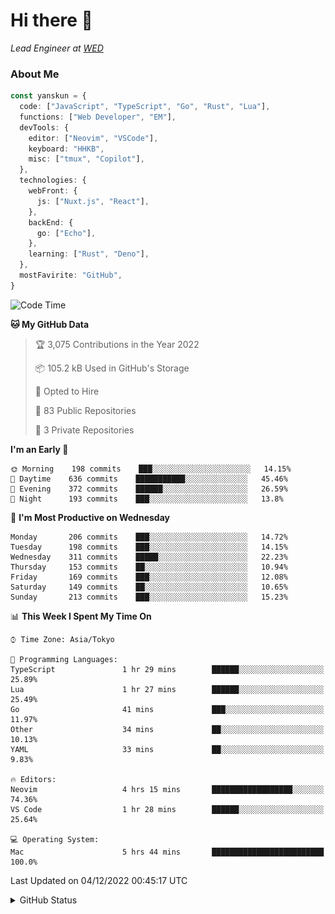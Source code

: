 # Hi there&nbsp;:wave:

_Lead Engineer at [WED](https://github.com/wedinc)_

### About Me

```ts
const yanskun = {
  code: ["JavaScript", "TypeScript", "Go", "Rust", "Lua"],
  functions: ["Web Developer", "EM"],
  devTools: {
    editor: ["Neovim", "VSCode"],
    keyboard: "HHKB",
    misc: ["tmux", "Copilot"],
  },
  technologies: {
    webFront: {
      js: ["Nuxt.js", "React"],
    },
    backEnd: {
      go: ["Echo"],
    },
    learning: ["Rust", "Deno"],
  },
  mostFavirite: "GitHub",
}
```

<!--START_SECTION:waka-->
![Code Time](http://img.shields.io/badge/Code%20Time-5%20hrs%2045%20mins-blue)

**🐱 My GitHub Data** 

> 🏆 3,075 Contributions in the Year 2022
 > 
> 📦 105.2 kB Used in GitHub's Storage 
 > 
> 💼 Opted to Hire
 > 
> 📜 83 Public Repositories 
 > 
> 🔑 3 Private Repositories  
 > 
**I'm an Early 🐤** 

```text
🌞 Morning    198 commits    ███░░░░░░░░░░░░░░░░░░░░░░   14.15% 
🌆 Daytime    636 commits    ███████████░░░░░░░░░░░░░░   45.46% 
🌃 Evening    372 commits    ██████░░░░░░░░░░░░░░░░░░░   26.59% 
🌙 Night      193 commits    ███░░░░░░░░░░░░░░░░░░░░░░   13.8%

```
📅 **I'm Most Productive on Wednesday** 

```text
Monday       206 commits    ███░░░░░░░░░░░░░░░░░░░░░░   14.72% 
Tuesday      198 commits    ███░░░░░░░░░░░░░░░░░░░░░░   14.15% 
Wednesday    311 commits    █████░░░░░░░░░░░░░░░░░░░░   22.23% 
Thursday     153 commits    ██░░░░░░░░░░░░░░░░░░░░░░░   10.94% 
Friday       169 commits    ███░░░░░░░░░░░░░░░░░░░░░░   12.08% 
Saturday     149 commits    ██░░░░░░░░░░░░░░░░░░░░░░░   10.65% 
Sunday       213 commits    ███░░░░░░░░░░░░░░░░░░░░░░   15.23%

```


📊 **This Week I Spent My Time On** 

```text
⌚︎ Time Zone: Asia/Tokyo

💬 Programming Languages: 
TypeScript               1 hr 29 mins        ██████░░░░░░░░░░░░░░░░░░░   25.89% 
Lua                      1 hr 27 mins        ██████░░░░░░░░░░░░░░░░░░░   25.49% 
Go                       41 mins             ███░░░░░░░░░░░░░░░░░░░░░░   11.97% 
Other                    34 mins             ██░░░░░░░░░░░░░░░░░░░░░░░   10.13% 
YAML                     33 mins             ██░░░░░░░░░░░░░░░░░░░░░░░   9.83%

🔥 Editors: 
Neovim                   4 hrs 15 mins       ██████████████████░░░░░░░   74.36% 
VS Code                  1 hr 28 mins        ██████░░░░░░░░░░░░░░░░░░░   25.64%

💻 Operating System: 
Mac                      5 hrs 44 mins       █████████████████████████   100.0%

```


 Last Updated on 04/12/2022 00:45:17 UTC
<!--END_SECTION:waka-->

<details>
<summary>GitHub Status</summary>
<picture>
  <source media="(prefers-color-scheme: dark)" srcset="https://raw.githubusercontent.com/yanskun/yanskun/master/profile-summary-card-output/nord_dark/0-profile-details.svg">
 <img src="https://raw.githubusercontent.com/yanskun/yanskun/master/profile-summary-card-output/default/0-profile-details.svg">
</picture>
<br>
<picture>
  <source media="(prefers-color-scheme: dark)" srcset="https://raw.githubusercontent.com/yanskun/yanskun/master/profile-summary-card-output/nord_dark/1-repos-per-language.svg">
 <img src="https://raw.githubusercontent.com/yanskun/yanskun/master/profile-summary-card-output/default/1-repos-per-language.svg">
</picture>
<picture>
  <source media="(prefers-color-scheme: dark)" srcset="https://raw.githubusercontent.com/yanskun/yanskun/master/profile-summary-card-output/nord_dark/2-most-commit-language.svg">
 <img src="https://raw.githubusercontent.com/yanskun/yanskun/master/profile-summary-card-output/default/2-most-commit-language.svg">
</picture>
<br>
<picture>
  <source media="(prefers-color-scheme: dark)" srcset="https://raw.githubusercontent.com/yanskun/yanskun/master/profile-summary-card-output/nord_dark/3-stats.svg">
 <img src="https://raw.githubusercontent.com/yanskun/yanskun/master/profile-summary-card-output/default/3-stats.svg">
</picture>
<picture>
  <source media="(prefers-color-scheme: dark)" srcset="https://raw.githubusercontent.com/yanskun/yanskun/master/profile-summary-card-output/nord_dark/4-productive-time.svg">
 <img src="https://raw.githubusercontent.com/yanskun/yanskun/master/profile-summary-card-output/default/4-productive-time.svg">
</picture>
</details>
